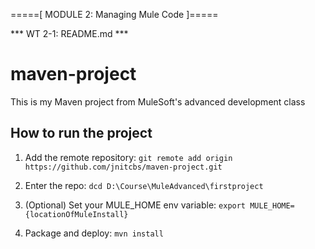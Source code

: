 =====[ MODULE 2: Managing Mule Code ]=====

 *** WT 2-1: README.md ***

# maven-project

This is my Maven project from MuleSoft's advanced development class

## How to run the project

1. Add the remote repository: `git remote add origin https://github.com/jnitcbs/maven-project.git`

1. Enter the repo: `dcd D:\Course\MuleAdvanced\firstproject`

1. (Optional) Set your MULE_HOME env variable: `export MULE_HOME={locationOfMuleInstall}`

1. Package and deploy: `mvn install`